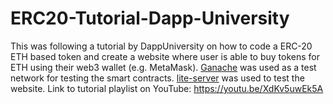 # ERC20-Tutorial-Dapp-University
This was following a tutorial by DappUniversity on how to code a ERC-20 ETH based token and create a website where user is able to buy tokens for ETH using their web3 wallet (e.g. MetaMask).
[Ganache](https://trufflesuite.com/ganache/) was used as a test network for testing the smart contracts. [lite-server](https://www.npmjs.com/package/lite-server) was used to test the website.
Link to tutorial playlist on YouTube: https://youtu.be/XdKv5uwEk5A
